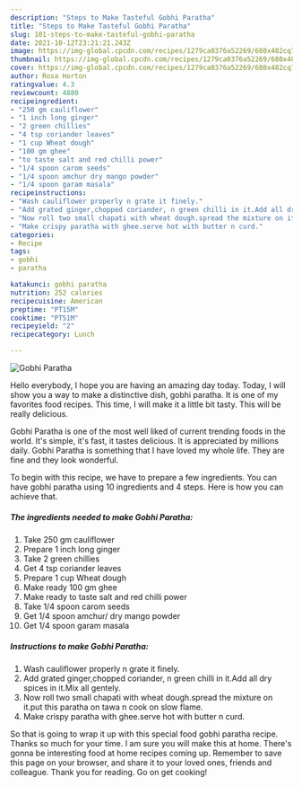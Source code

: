 ```yaml
---
description: "Steps to Make Tasteful Gobhi Paratha"
title: "Steps to Make Tasteful Gobhi Paratha"
slug: 101-steps-to-make-tasteful-gobhi-paratha
date: 2021-10-12T23:21:21.243Z
image: https://img-global.cpcdn.com/recipes/1279ca0376a52269/680x482cq70/gobhi-paratha-recipe-main-photo.jpg
thumbnail: https://img-global.cpcdn.com/recipes/1279ca0376a52269/680x482cq70/gobhi-paratha-recipe-main-photo.jpg
cover: https://img-global.cpcdn.com/recipes/1279ca0376a52269/680x482cq70/gobhi-paratha-recipe-main-photo.jpg
author: Rosa Horton
ratingvalue: 4.3
reviewcount: 4880
recipeingredient:
- "250 gm cauliflower"
- "1 inch long ginger"
- "2 green chillies"
- "4 tsp coriander leaves"
- "1 cup Wheat dough"
- "100 gm ghee"
- "to taste salt and red chilli power"
- "1/4 spoon carom seeds"
- "1/4 spoon amchur dry mango powder"
- "1/4 spoon garam masala"
recipeinstructions:
- "Wash cauliflower properly n grate it finely."
- "Add grated ginger,chopped coriander, n green chilli in it.Add all dry spices in it.Mix all gentely."
- "Now roll two small chapati with wheat dough.spread the mixture on it.put this paratha on tawa n cook on slow flame."
- "Make crispy paratha with ghee.serve hot with butter n curd."
categories:
- Recipe
tags:
- gobhi
- paratha

katakunci: gobhi paratha 
nutrition: 252 calories
recipecuisine: American
preptime: "PT15M"
cooktime: "PT51M"
recipeyield: "2"
recipecategory: Lunch

---
```



![Gobhi Paratha](https://img-global.cpcdn.com/recipes/1279ca0376a52269/680x482cq70/gobhi-paratha-recipe-main-photo.jpg)

Hello everybody, I hope you are having an amazing day today. Today, I will show you a way to make a distinctive dish, gobhi paratha. It is one of my favorites food recipes. This time, I will make it a little bit tasty. This will be really delicious.



Gobhi Paratha is one of the most well liked of current trending foods in the world. It's simple, it's fast, it tastes delicious. It is appreciated by millions daily. Gobhi Paratha is something that I have loved my whole life. They are fine and they look wonderful.


To begin with this recipe, we have to prepare a few ingredients. You can have gobhi paratha using 10 ingredients and 4 steps. Here is how you can achieve that.

<!--inarticleads1-->

##### The ingredients needed to make Gobhi Paratha:

1. Take 250 gm cauliflower
1. Prepare 1 inch long ginger
1. Take 2 green chillies
1. Get 4 tsp coriander leaves
1. Prepare 1 cup Wheat dough
1. Make ready 100 gm ghee
1. Make ready to taste salt and red chilli power
1. Take 1/4 spoon carom seeds
1. Get 1/4 spoon amchur/ dry mango powder
1. Get 1/4 spoon garam masala




<!--inarticleads2-->

##### Instructions to make Gobhi Paratha:

1. Wash cauliflower properly n grate it finely.
1. Add grated ginger,chopped coriander, n green chilli in it.Add all dry spices in it.Mix all gentely.
1. Now roll two small chapati with wheat dough.spread the mixture on it.put this paratha on tawa n cook on slow flame.
1. Make crispy paratha with ghee.serve hot with butter n curd.




So that is going to wrap it up with this special food gobhi paratha recipe. Thanks so much for your time. I am sure you will make this at home. There's gonna be interesting food at home recipes coming up. Remember to save this page on your browser, and share it to your loved ones, friends and colleague. Thank you for reading. Go on get cooking!
